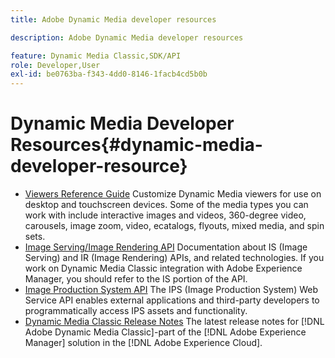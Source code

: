 ```yaml
---
title: Adobe Dynamic Media developer resources

description: Adobe Dynamic Media developer resources

feature: Dynamic Media Classic,SDK/API
role: Developer,User
exl-id: be0763ba-f343-4dd0-8146-1facb4cd5b0b
---
```

# Dynamic Media Developer Resources{#dynamic-media-developer-resource}

* [Viewers Reference Guide](/help/aem-viewers-ref/homeviewers.md)<!-- (https://experienceleague.adobe.com/docs/dynamic-media-developer-resources/library/home.html?lang=en) -->
Customize Dynamic Media viewers for use on desktop and touchscreen devices. Some of the media types you can work with include interactive images and videos, 360-degree video, carousels, image zoom, video, ecatalogs, flyouts, mixed media, and spin sets. 
* [Image Serving/Image Rendering API](/help/aem-is-ir-api/homeisir.md)<!-- (https://experienceleague.adobe.com/docs/dynamic-media-developer-resources/image-serving-api/home.html?lang=en) -->
Documentation about IS (Image Serving) and IR (Image Rendering) APIs, and related technologies. If you work on Dynamic Media Classic integration with Adobe Experience Manager, you should refer to the IS portion of the API.
* [Image Production System API](/help/aem-ips-api/c-overview.md)
The IPS (Image Production System) Web Service API enables external applications and third-party developers to programmatically access IPS assets and functionality.
* [Dynamic Media Classic Release Notes](/help/s7-release-notes/s7rn2017.md)
The latest release notes for [!DNL Adobe Dynamic Media Classic]-part of the [!DNL Adobe Experience Manager] solution in the [!DNL Adobe Experience Cloud].
